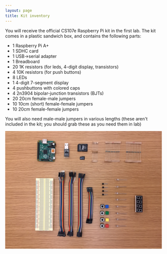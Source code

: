 ```yaml
---
layout: page
title: Kit inventory
---
```


You will receive the official CS107e Raspberry Pi kit in the first lab.
The kit comes in a plastic sandwich box, and contains the following parts:

* 1 Raspberry Pi A+
* 1 SDHC card
* 1 USB->serial adapter 
* 1 Breadboard
* 20 1K resistors (for leds, 4-digit display, transistors)
* 4 10K resistors (for push buttons)
* 8 LEDs
* 1 4-digit 7-segment display
* 4 pushbuttons with colored caps
* 4 2n3904 bipolar-junction transistors (BJTs)
* 20 20cm female-male jumpers 
* 10 10cm (short) female-female jumpers
* 10 20cm female-female jumpers

You will also need male-male jumpers in various lengths (these aren't included in the kit; you should grab these as you need them in lab)

<img src="/images/kit.jpg" width="800">




